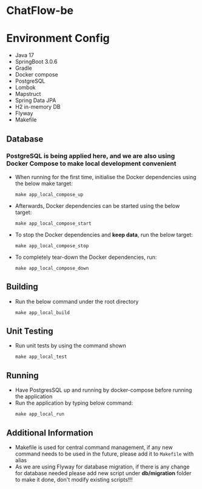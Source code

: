 # ChatFlow-be


# Environment Config
* Java 17
* SpringBoot 3.0.6
* Gradle
* Docker compose
* PostgreSQL
* Lombok
* Mapstruct
* Spring Data JPA
* H2 in-memory DB
* Flyway
* Makefile

## Database
### PostgreSQL is being applied here, and we are also using Docker Compose to make local development convenient
* When running for the first time, initialise the Docker dependencies using the below make target:
  ```shell
  make app_local_compose_up
  ```
* Afterwards, Docker dependencies can be started using the below target:
  ```shell
  make app_local_compose_start
  ```
* To stop the Docker dependencies and **keep data**, run the below target:
  ```shell
  make app_local_compose_stop
  ```
* To completely tear-down the Docker dependencies, run:
  ```shell
  make app_local_compose_down
  ```

## Building
* Run the below command under the root directory
  ```shell
  make app_local_build 
  ```

## Unit Testing
* Run unit tests by using the command shown
  ```shell
  make app_local_test
  ```

## Running
* Have PostgresSQL up and running by docker-compose before running the application
* Run the application by typing below command:
  ```shell
  make app_local_run
  ```
## Additional Information
* Makefile is used for central command management, if any new command needs to be used in the future, please add it to `Makefile` with alias
* As we are using Flyway for database migration, if there is any change for database needed please add new script under **db/migration** folder to make it done, don't modify existing scripts!!!

